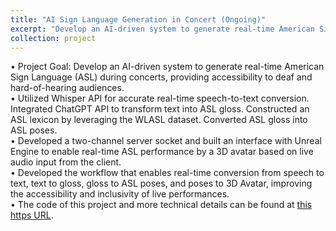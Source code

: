 ```yaml
---
title: "AI Sign Language Generation in Concert (Ongoing)"
excerpt: "Develop an AI-driven system to generate real-time American Sign Language (ASL) during concerts, providing accessibility to deaf and hard-of-hearing audiences."
collection: project
---
```


• Project Goal: Develop an AI-driven system to generate real-time American Sign Language (ASL) during concerts, providing accessibility to deaf and hard-of-hearing audiences. <br>
• Utilized Whisper API for accurate real-time speech-to-text conversion. Integrated ChatGPT API to transform text into ASL gloss. Constructed an ASL lexicon by leveraging the WLASL dataset. Converted ASL gloss into ASL poses. <br>
•	Developed a two-channel server socket and built an interface with Unreal Engine to enable real-time ASL performance by a 3D avatar based on live audio input from the client. <br>
•	Developed the workflow that enables real-time conversion from speech to text, text to gloss, gloss to ASL poses, and poses to 3D Avatar, improving the accessibility and inclusivity of live performances. <br>
• The code of this project and more technical details can be found at [this https URL](https://github.com/JohnnyZhang728/AI_sign_language).
